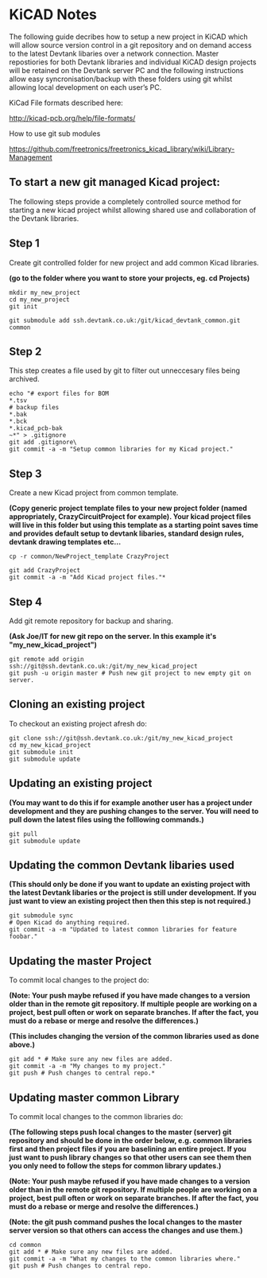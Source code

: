 KiCAD Notes
===========

The following guide decribes how to setup a new project in KiCAD which will allow source version control in a git repository and on demand access to the latest Devtank libaries over a network connection. Master repostiories for both Devtank libraries and individual KiCAD design projects will be retained on the Devtank server PC and the following instructions allow easy syncronisation/backup with these folders using git whilst allowing local development on each user’s PC.

KiCad File formats described here:

<http://kicad-pcb.org/help/file-formats/>

How to use git sub modules

<https://github.com/freetronics/freetronics_kicad_library/wiki/Library-Management>

To start a new git managed Kicad project:
-----------------------------------------

The following steps provide a completely controlled source method for starting a new kicad project whilst allowing shared use and collaboration of the Devtank libraries.


Step 1
------

Create git controlled folder for new project and add common Kicad libraries.

**(go to the folder where you want to store your projects, eg. cd Projects)**


    mkdir my_new_project
    cd my_new_project
    git init
    
    git submodule add ssh.devtank.co.uk:/git/kicad_devtank_common.git common


Step 2
------

This step creates a file used by git to filter out unneccesary files being archived.


    echo "# export files for BOM
    *.tsv
    # backup files
    *.bak
    *.bck
    *.kicad_pcb-bak
    ~*" > .gitignore
    git add .gitignore\
    git commit -a -m "Setup common libraries for my Kicad project."


Step 3
--------

Create a new Kicad project from common template.

**(Copy generic project template files to your new project folder (named appropriately, CrazyCircuitProject for example). Your kicad project files will live in this folder but using this template as a starting point saves time and provides default setup to devtank libaries, standard design rules, devtank drawing templates etc...**


    cp -r common/NewProject_template CrazyProject
    
    git add CrazyProject
    git commit -a -m "Add Kicad project files."*


Step 4
--------

Add git remote repository for backup and sharing.

**(Ask Joe/IT for new git repo on the server. In this example it's "my_new_kicad_project")**

    git remote add origin ssh://git@ssh.devtank.co.uk:/git/my_new_kicad_project
    git push -u origin master # Push new git project to new empty git on server.


Cloning an existing project
---------------------------

To checkout an existing project afresh do:

    git clone ssh://git@ssh.devtank.co.uk:/git/my_new_kicad_project
    cd my_new_kicad_project
    git submodule init
    git submodule update

Updating an existing project
----------------------------

**(You may want to do this if for example another user has a project under development and they are pushing changes to the server. You will need to pull down the latest files using the folllowing commands.)**

    git pull
    git submodule update

Updating the common Devtank libaries used
-----------------------------------------

**(This should only be done if you want to update an existing project with the latest Devtank libaries or the project is still under development. If you just want to view an existing project then then this step is not required.)**


    git submodule sync
    # Open Kicad do anything required.
    git commit -a -m "Updated to latest common libraries for feature foobar."


Updating the master Project
---------------------------

To commit local changes to the project do:

**(Note: Your push maybe refused if you have made changes to a version older than in the remote git repository. If multiple people are working on a project, best pull often or work on separate branches. If after the fact, you must do a rebase or merge and resolve the differences.)**

**(This includes changing the version of the common libraries used as done above.)**

    git add * # Make sure any new files are added.
    git commit -a -m "My changes to my project."
    git push # Push changes to central repo.*



Updating master common Library
------------------------------

To commit local changes to the common libraries do:

**(The following steps push local changes to the master (server) git repository and should be done in the order below, e.g. common libraries first and then project files if you are baselining an entire project. If you just want to push library changes so that other users can see them then you only need to follow the steps for common library updates.)**

**(Note: Your push maybe refused if you have made changes to a version older than in the remote git repository. If multiple people are working on a project, best pull often or work on separate branches. If after the fact, you must do a rebase or merge and resolve the differences.)**

**(Note: the git push command pushes the local changes to the master server version so that others can access the changes and use them.)**

    cd common
    git add * # Make sure any new files are added.
    git commit -a -m "What my changes to the common libraries where."
    git push # Push changes to central repo.
